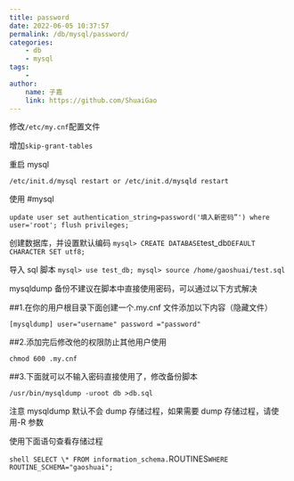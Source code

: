 ```yaml
---
title: password
date: 2022-06-05 10:37:57
permalink: /db/mysql/password/
categories:
    - db
    - mysql
tags:
    -
author:
    name: 子嘉
    link: https://github.com/ShuaiGao
---
```


修改`/etc/my.cnf`配置文件

增加`skip-grant-tables`

重启 mysql

`/etc/init.d/mysql restart or /etc/init.d/mysqld restart`

使用 #mysql

`update user set authentication_string=password('填入新密码”') where user='root'; flush privileges;`

创建数据库，并设置默认编码
`mysql> CREATE DATABASE`test_db`DEFAULT CHARACTER SET utf8;`

导入 sql 脚本
`mysql> use test_db; mysql> source /home/gaoshuai/test.sql`

mysqldump 备份不建议在脚本中直接使用密码，可以通过以下方式解决

##1.在你的用户根目录下面创建一个.my.cnf 文件添加以下内容（隐藏文件）

`[mysqldump] user="username" password ="password"`

##2.添加完后修改他的权限防止其他用户使用

`chmod 600 .my.cnf`

##3.下面就可以不输入密码直接使用了，修改备份脚本

`/usr/bin/mysqldump -uroot db >db.sql`

注意 mysqldump 默认不会 dump 存储过程，如果需要 dump 存储过程，请使用-R 参数

使用下面语句查看存储过程

`shell SELECT \* FROM information_schema.`ROUTINES`WHERE ROUTINE_SCHEMA="gaoshuai";`
